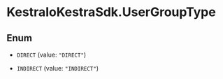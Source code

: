 # KestraIoKestraSdk.UserGroupType

## Enum


* `DIRECT` (value: `"DIRECT"`)

* `INDIRECT` (value: `"INDIRECT"`)


